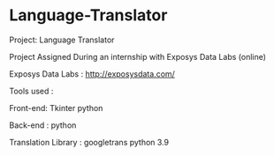 # Language-Translator
Project: Language Translator

Project Assigned During an internship with Exposys Data Labs (online)

Exposys Data Labs : http://exposysdata.com/

Tools used : 
  
  Front-end: Tkinter python
  
  Back-end : python
  
  Translation Library : googletrans python 3.9
